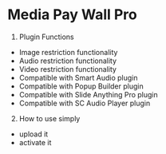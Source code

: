 # Media Pay Wall Pro

1. Plugin Functions
  - Image restriction functionality
  - Audio restriction functionality
  - Video restriction functionality
  - Compatible with Smart Audio plugin
  - Compatible with Popup Builder plugin
  - Compatible with Slide Anything Pro plugin
  - Compatible with SC Audio Player plugin

2. How to use simply
  - upload it
  - activate it